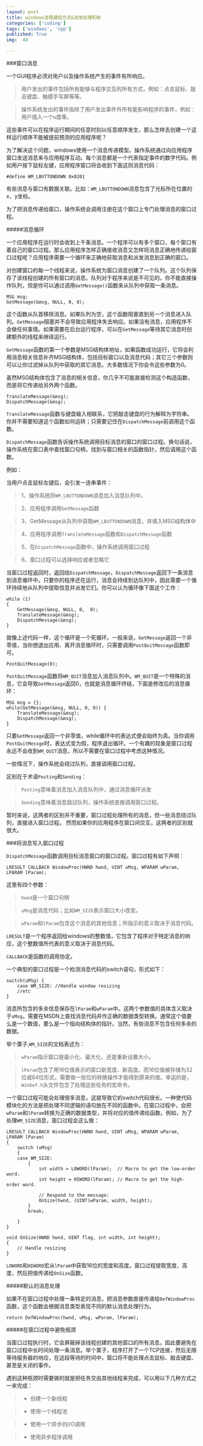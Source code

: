 ```yaml
---
layout: post
title: windows进程通信方式&消息处理机制
categories: ['coding']
tags: ['windows', 'cpp']
published: True
img:  40

---
```


###窗口消息

一个GUI程序必须对用户以及操作系统产生的事件有所响应。

> 用户发出的事件包括所有能够与程序交互的所有方式，例如：点击鼠标、敲击键盘、触摸手写屏等等。

> 操作系统发出的事件指除了用户发出事件外所有能影响程序的事件，例如：用户插入一个u盘等。

这些事件可以在程序运行期间的任意时刻以任意顺序发生，那么怎样去创建一个这样运行顺序不能被提前预测的应用程序呢？

为了解决这个问题，windows使用一个消息传递模型。操作系统通过向应用程序窗口发送消息来与应用程序互动。每个消息都是一个代表指定事件的数字代码。例如用户按下鼠标左键，应用程序窗口将会收到下面这则消息代码：

`#define WM_LBUTTONDOWN 0x0201`

有些消息与窗口有数据关联。比如：`WM_LBUTTONDOWN`消息包含了光标所在位置的x、y坐标。

为了把消息传递给窗口，操作系统会调用注册在这个窗口上专门处理消息的窗口过程。

#####消息循环

一个应用程序在运行时会收到上千条消息。一个程序可以有多个窗口，每个窗口有着自己的窗口过程。那么应用程序怎样正确接收消息又怎样将消息正确地传递给窗口过程呢？应用程序需要一个循环来正确地获取消息和派发消息到正确的窗口。

对创建窗口的每一个线程来说，操作系统为窗口消息创建了一个队列。这个队列保存了该线程创建的所有窗口的消息。队列对于程序来说是不可见的。你不能直接操作队列，但是你可以通过调用`GetMessage()`函数来从队列中获取一条消息。

```
MSG msg;
GetMessage(&msg, NULL, 0, 0);
```

这个函数从队首移除消息。如果队列为空，这个函数阻塞直到另一个消息进入队列。`GetMessage`阻塞并不会导致应用程序失去响应。如果没有消息，应用程序不会做任何事情。如果需要在后台运行程序，可以在`GetMessage`等待其它消息时创建额外的线程来继续运行。

`GetMessage`函数的第一个参数是MSG结构体地址，如果函数成功运行，它将会利用消息相关信息补齐MSG结构体，包括目标窗口以及消息代码；其它三个参数则可以让你过滤掉从队列中获取的其它消息。大多数情况下你会令这些参数为0。

虽然MSG结构体包含了消息的相关信息，你几乎不可能直接检测这个构造函数，而是将它传递给另外两个函数。

```
TranslateMessage(&msg);
DispatchMessage(&msg);
```

`TranslateMessage`函数与键盘输入相联系，它把敲击键盘的行为解释为字符串。你并不需要知道这个函数如何运转；只需要记住在`DispatchMessage`前调用这个函数。

`DispatchMessage`函数告诉操作系统调用目标消息的窗口的窗口过程。换句话说，操作系统在窗口表中查找窗口句柄，找到与窗口相关的函数指针，然后调用这个函数。

例如：

当用户点击鼠标左键后，会引发一连串事件：

> 1、操作系统将`WM_LBUTTONDOWN`消息加入消息队列中。

> 2、应用程序调用`GetMessage`函数

> 3、GetMessage从队列中获取`WM_LBUTTONDOWN`消息，并填入MSG结构体中

> 4、应用程序调用`TranslateMessage`函数和`DispatchMessage`函数

> 5、在`DispatchMessage`函数中，操作系统调用窗口过程

> 6、窗口过程可以选择响应或者忽略它

当窗口过程返回时，返回给`DispatchMessage`，`DispatchMessage`返回下一条消息到消息循环中。只要你的程序还在运行，消息会持续到达队列中，因此需要一个循环持续地从队列中提取信息并派发它们。你可以认为循环像下面这个工作：

```
while (1)      
{
    GetMessage(&msg, NULL, 0,  0);
    TranslateMessage(&msg); 
    DispatchMessage(&msg);
}
```

就像上述代码一样，这个循环是一个死循环。一般来说，`GetMessage`返回一个非零值，当你想退出应用、离开消息循环时，只需要调用`PostQuitMessage`函数即可。

```
PostQuitMessage(0);
```

`PostQuitMessage`函数将`WM_QUIT`消息加入消息队列中。`WM_QUIT`是一个特殊的消息，它会导致`GetMessage`返回0，也就是消息循环终结，下面是修改后的消息循环：

```
MSG msg = {};
while(GetMessage(&msg, NULL, 0, 0)) {
	TranslateMessage(&msg);
	DispatchMessage(&msg);
}
```

只要`GetMessage`返回一个非零值，while循环中的表达式便会始终为真。当你调用`PostQuitMessge`时，表达式变为假，程序退出循环。一个有趣的现象是窗口过程永远不会收到`WM_QUIT`消息，所以不需要在窗口过程中考虑这种情况。

一些情况下，操作系统会绕过队列，直接调用窗口过程。

区别在于术语`Posting`和`Sending`：

> `Posting`意味着消息加入消息队列中，通过消息循环派发

> `Sending`意味着消息跳过队列，操作系统直接调用窗口过程。

暂时来说，这两者的区别并不重要，窗口过程处理所有的消息，但一些消息绕过队列，直接进入窗口过程。
然而如果你的应用程序在窗口间交互，这两者的区别就很大。

###将消息写入窗口过程

`DispatchMessage`函数调用目标消息窗口的窗口过程。窗口过程有如下声明：

```
LRESULT CALLBACK WindowProc(HWND hwnd, UINT uMsg, WPARAM wParam, LPARAM lParam);
```

这里有四个参数：

> `hwnd`是一个窗口句柄

> `uMsg`是消息代码；比如`WM_SIZE`表示窗口大小改变。

> `wParam`和`lParam`包含这个消息的其他信息；所指示的意义取决于消息代码。

`LRESULT`是一个程序返回给windows的整数值，它包含了程序对于特定消息的响应，这个整数值所代表的意义取决于消息代码。

`CALLBACK`是函数的调用协定。

一个典型的窗口过程是一个检测消息代码的switch语句，形式如下：

```
switch(uMSg) {
	case WM_SIZE: //Handle window resizing
	//etc
}
```

消息所包含的多余信息保存在`lParam`和`wParam`中。这两个参数值的具体含义取决于`uMsg`，需要在MSDN上查找消息代码并作正确的数据类型转换。通常这个值要么是一个数值，要么是一个指向结构体的指针。当然，有些消息不包含任何多余的数据。

举个栗子,`WM_SIZE`的文档表述为：

> `wParam`指示窗口是最小化、最大化、还是重新设置大小。

> `lParam`包含了用16位值表示的窗口新宽度、新高度。而16位值被存储为32位或64位形式，需要做一些位的转换操作才能得到原来的值。幸运的是，`WinDef.h`头文件包含了处理这些任务的宏命令。

一个窗口过程可能会处理很多消息，这就导致它的switch代码很长。一种使代码模块化的方法是把处理不同逻辑的语句放在不同的函数中。在窗口过程中，会把`wParam`和`lParam`转换为正确的数据类型，并将对应的值传递给函数。例如，为了处理`WM_SIZE`消息，窗口过程会这么做：

```
LRESULT CALLBACK WindowProc(HWND hwnd, UINT uMsg, WPARAM wParam, LPARAM lParam)
{
    switch (uMsg)
    {
    case WM_SIZE: 
        {
            int width = LOWORD(lParam);  // Macro to get the low-order word.
            int height = HIWORD(lParam); // Macro to get the high-order word.

            // Respond to the message:
            OnSize(hwnd, (UINT)wParam, width, height);
        }
        break;
        
    }
}

void OnSize(HWND hwnd, UINT flag, int width, int height);
{
    // Handle resizing
}
```

`LOWORD`和`HIWORD`宏从`lParam`中获取16位的宽度和高度。窗口过程提取宽度、高度，然后把值传递给`OnSize`函数。

#####默认的消息处理

如果不在窗口过程中处理一条特定的消息，把消息参数直接传递给`DefWindowProc`函数，这个函数会根据消息类型表现不同的默认消息处理行为。

```
return DefWindowProc(hwnd, uMsg, wParam, lParam);
```

#####在窗口过程中避免瓶颈

当窗口过程执行时，它会屏蔽掉该线程创建的其他窗口的所有消息。因此要避免在窗口过程中长时间处理一条消息。举个栗子，程序打开了一个TCP连接，然后无限等待服务器的响应，在这段等待的时间中，窗口将不能处理点击鼠标、敲击键盘、甚至是关闭的事件。

遇到这种瓶颈时需要做的就是把任务交由其他线程来完成，可以用以下几种方式之一来完成：

> - 创建一个新线程

> - 使用一个线程池

> - 使用一个异步的I/O调用

> - 使用异步程序调用
